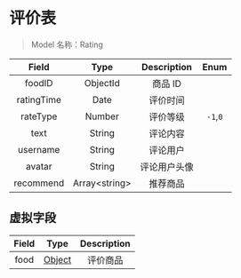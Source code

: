 # 评价表

> Model 名称：Rating

|   Field    |      Type       | Description  |   Enum   |
| :--------: | :-------------: | :----------: | :------: |
|   foodID   |    ObjectId     |   商品 ID    |          |
| ratingTime |      Date       |   评价时间   |          |
|  rateType  |     Number      |   评价等级   | `-1`,`0` |
|    text    |     String      |   评论内容   |          |
|  username  |     String      |   评论用户   |          |
|   avatar   |     String      | 评论用户头像 |          |
| recommend  | Array<string\> |   推荐商品   |          |

## 虚拟字段

| Field |            Type            | Description |
| :---: | :------------------------: | :---------: |
| food  | [Object](./food.md) |         评价商品    |
